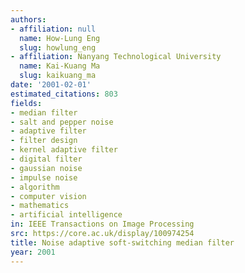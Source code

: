 ```yaml
---
authors:
- affiliation: null
  name: How-Lung Eng
  slug: howlung_eng
- affiliation: Nanyang Technological University
  name: Kai-Kuang Ma
  slug: kaikuang_ma
date: '2001-02-01'
estimated_citations: 803
fields:
- median filter
- salt and pepper noise
- adaptive filter
- filter design
- kernel adaptive filter
- digital filter
- gaussian noise
- impulse noise
- algorithm
- computer vision
- mathematics
- artificial intelligence
in: IEEE Transactions on Image Processing
src: https://core.ac.uk/display/100974254
title: Noise adaptive soft-switching median filter
year: 2001
---
```

